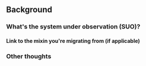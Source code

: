 <!--

Use this PR template when submitting a new example polly package. Context and
suggested step-by-step instructions are at
https://github.com/pollypkg/polly/blob/main/CONTRIBUTING.md#Exploration-by-example

Please make sure to fill out the "background" section. For everything else,
uncomment and answer whichever prompts you find helpful.

Don't feel limited by the prompts - please, answer any you find useful!
-->

## Background

### What's the system under observation (SUO)?

<!-- 
e.g. etcd, kubernetes, ceph, linux node via Prometheus node exporter
-->

#### Link to the mixin you're migrating from (if applicable)

<!-- 

#### What kind of parameters do you think it makes sense for this pop to take? Why?

#### How did you decide whether it was worth making particular queries into reusable signals?

#### Which part of the polly spec was most confusing to work with? If you figured it out, what helped you get there?

#### Is there anything about observing the SUO that the polly schema did not allow you to express in the pop?

-->

### Other thoughts

<!--
Use this space to drop in whatever other relevant thoughts you may have!
-->